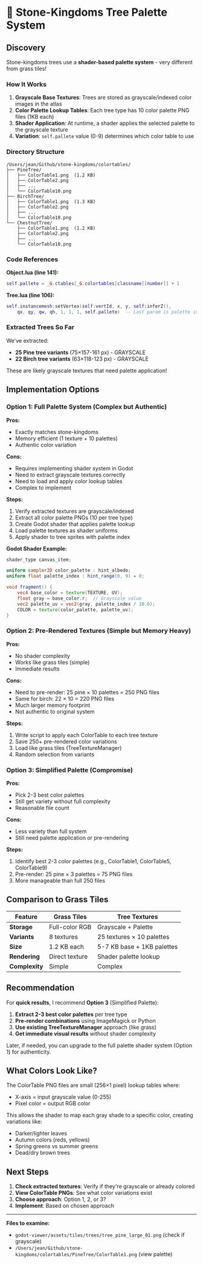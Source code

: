 # 🎨 Stone-Kingdoms Tree Palette System

## Discovery

Stone-kingdoms trees use a **shader-based palette system** - very different from grass tiles!

### How It Works

1. **Grayscale Base Textures**: Trees are stored as grayscale/indexed color images in the atlas
2. **Color Palette Lookup Tables**: Each tree type has 10 color palette PNG files (1KB each)
3. **Shader Application**: At runtime, a shader applies the selected palette to the grayscale texture
4. **Variation**: `self.pallete` value (0-9) determines which color table to use

### Directory Structure

```
/Users/jean/Github/stone-kingdoms/colortables/
├── PineTree/
│   ├── ColorTable1.png  (1.2 KB)
│   ├── ColorTable2.png
│   ├── ...
│   └── ColorTable10.png
├── BirchTree/
│   ├── ColorTable1.png  (1.3 KB)
│   ├── ColorTable2.png
│   ├── ...
│   └── ColorTable10.png
└── ChestnutTree/
    ├── ColorTable1.png  (1.2 KB)
    ├── ColorTable2.png
    ├── ...
    └── ColorTable10.png
```

### Code References

**Object.lua (line 141):**
```lua
self.pallete = _G.ctables[_G.colortables[classname][number]] + 1
```

**Tree.lua (line 106):**
```lua
self.instancemesh:setVertex(self.vertId, x, y, self:inferZ(),
    qx, qy, qw, qh, 1, 1, 1, self.pallete)  -- Last param is palette index
```

### Extracted Trees So Far

We've extracted:
- **25 Pine tree variants** (75×157-161 px) - GRAYSCALE
- **22 Birch tree variants** (63×118-123 px) - GRAYSCALE

These are likely grayscale textures that need palette application!

## Implementation Options

### Option 1: Full Palette System (Complex but Authentic)

**Pros:**
- Exactly matches stone-kingdoms
- Memory efficient (1 texture + 10 palettes)
- Authentic color variation

**Cons:**
- Requires implementing shader system in Godot
- Need to extract grayscale textures correctly
- Need to load and apply color lookup tables
- Complex to implement

**Steps:**
1. Verify extracted textures are grayscale/indexed
2. Extract all color palette PNGs (10 per tree type)
3. Create Godot shader that applies palette lookup
4. Load palette textures as shader uniforms
5. Apply shader to tree sprites with palette index

**Godot Shader Example:**
```glsl
shader_type canvas_item;

uniform sampler2D color_palette : hint_albedo;
uniform float palette_index : hint_range(0, 9) = 0;

void fragment() {
    vec4 base_color = texture(TEXTURE, UV);
    float gray = base_color.r;  // Grayscale value
    vec2 palette_uv = vec2(gray, palette_index / 10.0);
    COLOR = texture(color_palette, palette_uv);
}
```

### Option 2: Pre-Rendered Textures (Simple but Memory Heavy)

**Pros:**
- No shader complexity
- Works like grass tiles (simple)
- Immediate results

**Cons:**
- Need to pre-render: 25 pine × 10 palettes = 250 PNG files
- Same for birch: 22 × 10 = 220 PNG files
- Much larger memory footprint
- Not authentic to original system

**Steps:**
1. Write script to apply each ColorTable to each tree texture
2. Save 250+ pre-rendered color variations
3. Load like grass tiles (TreeTextureManager)
4. Random selection from variants

### Option 3: Simplified Palette (Compromise)

**Pros:**
- Pick 2-3 best color palettes
- Still get variety without full complexity
- Reasonable file count

**Cons:**
- Less variety than full system
- Still need palette application or pre-rendering

**Steps:**
1. Identify best 2-3 color palettes (e.g., ColorTable1, ColorTable5, ColorTable9)
2. Pre-render: 25 pine × 3 palettes = 75 PNG files
3. More manageable than full 250 files

## Comparison to Grass Tiles

| Feature | Grass Tiles | Tree Textures |
|---------|-------------|---------------|
| **Storage** | Full-color RGB | Grayscale + Palette |
| **Variants** | 8 textures | 25 textures × 10 palettes |
| **Size** | 1.2 KB each | 5-7 KB base + 1KB palettes |
| **Rendering** | Direct texture | Shader palette lookup |
| **Complexity** | Simple | Complex |

## Recommendation

For **quick results**, I recommend **Option 3** (Simplified Palette):

1. **Extract 2-3 best color palettes** per tree type
2. **Pre-render combinations** using ImageMagick or Python
3. **Use existing TreeTextureManager** approach (like grass)
4. **Get immediate visual results** without shader complexity

Later, if needed, you can upgrade to the full palette shader system (Option 1) for authenticity.

## What Colors Look Like?

The ColorTable PNG files are small (256×1 pixel) lookup tables where:
- X-axis = input grayscale value (0-255)
- Pixel color = output RGB color

This allows the shader to map each gray shade to a specific color, creating variations like:
- Darker/lighter leaves
- Autumn colors (reds, yellows)
- Spring greens vs summer greens
- Dead/dry brown trees

## Next Steps

1. **Check extracted textures**: Verify if they're grayscale or already colored
2. **View ColorTable PNGs**: See what color variations exist
3. **Choose approach**: Option 1, 2, or 3?
4. **Implement**: Based on chosen approach

---

**Files to examine:**
- `godot-viewer/assets/tiles/trees/tree_pine_large_01.png` (check if grayscale)
- `/Users/jean/Github/stone-kingdoms/colortables/PineTree/ColorTable1.png` (view palette)
